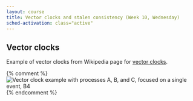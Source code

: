 ```yaml
---
layout: course
title: Vector clocks and stalen consistency (Week 10, Wednesday)
sched-activation: class="active"
---
```

## Vector clocks

Example of vector clocks from Wikipedia page for [vector clocks](http://en.wikipedia.org/wiki/Vector_clock).

{% comment %}
<img src="http://en.wikipedia.org/wiki/File:Vector_Clock.svg" class="img-responsive" alt="Vector clock example with processes A, B, and C, focused on a single event, B4">
{% endcomment %}

